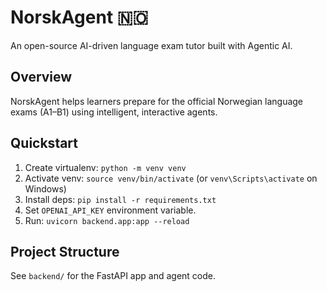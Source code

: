 # NorskAgent 🇳🇴
An open-source AI-driven language exam tutor built with Agentic AI.

## Overview
NorskAgent helps learners prepare for the official Norwegian language exams (A1–B1) using intelligent, interactive agents.

## Quickstart
1. Create virtualenv: `python -m venv venv`
2. Activate venv: `source venv/bin/activate` (or `venv\Scripts\activate` on Windows)
3. Install deps: `pip install -r requirements.txt`
4. Set `OPENAI_API_KEY` environment variable.
5. Run: `uvicorn backend.app:app --reload`

## Project Structure
See `backend/` for the FastAPI app and agent code.
